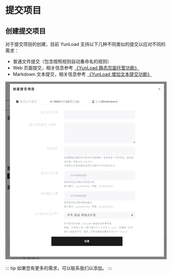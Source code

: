 # 提交项目

## 创建提交项目

对于提交项目的创建，目前 YunLoad 支持以下几种不同类似的提交以应对不同的需求：

- 普通文件提交（包含按照规则自动重命名的规则）
- Web 页面提交，相关信息参考 [《YunLoad 静态页面托管功能》](https://blog.yunload.org/yunload-static-hosting/)
- Markdown 文本提交，相关信息参考 [《YunLoad 增加文本提交功能》](https://blog.yunload.org/yunload-add-text-submission-function/)

![](../images/teacher_task.png)

::: tip
如果您有更多的需求，可以联系我们以添加。
:::
